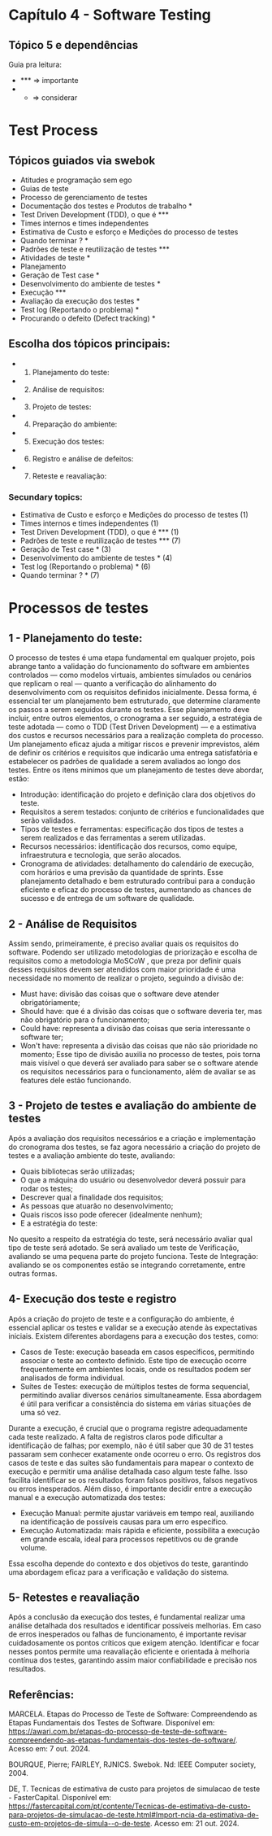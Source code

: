 # Capítulo 4 - Software Testing

## Tópico 5 e dependências

Guia pra leitura:
  - *** => importante
  - * => considerar

# Test Process

## Tópicos guiados via swebok

- Atitudes e programação sem ego
- Guias de teste
- Processo de gerenciamento de testes
- Documentação dos testes e Produtos de trabalho *
- Test Driven Development (TDD), o que é ***
- Times internos e times independentes
- Estimativa de Custo e esforço e Medições do processo de testes
- Quando terminar ? *
- Padrões de teste e reutilização de testes ***
- Atividades de teste *
- Planejamento
- Geração de Test case *
- Desenvolvimento do ambiente de testes *
- Execução ***
- Avaliação da execução dos testes *
- Test log (Reportando o problema) *
- Procurando o defeito (Defect tracking) *

## Escolha dos tópicos principais:

- 1. Planejamento do teste:
- 2. Análise de requisitos:
- 3. Projeto de testes:
- 4. Preparação do ambiente:
- 5. Execução dos testes:
- 6. Registro e análise de defeitos:
- 7. Reteste e reavaliação:

### Secundary topics:

  - Estimativa de Custo e esforço e Medições do processo de testes (1)
  - Times internos e times independentes (1)
  - Test Driven Development (TDD), o que é *** (1)
  - Padrões de teste e reutilização de testes *** (7)
  - Geração de Test case * (3)
  - Desenvolvimento do ambiente de testes * (4)
  - Test log (Reportando o problema) * (6)
  - Quando terminar ? * (7)

# Processos de testes

## 1 - Planejamento do teste:

 
  O processo de testes é uma etapa fundamental em qualquer projeto, pois abrange tanto a validação do funcionamento do software em ambientes controlados — como modelos virtuais, ambientes simulados ou cenários que replicam o real — quanto a verificação do alinhamento do desenvolvimento com os requisitos definidos inicialmente. Dessa forma, é essencial ter um planejamento bem estruturado, que determine claramente os passos a serem seguidos durante os testes.
  Esse planejamento deve incluir, entre outros elementos, o cronograma a ser seguido, a estratégia de teste adotada — como o TDD (Test Driven Development) — e a estimativa dos custos e recursos necessários para a realização completa do processo. Um planejamento eficaz ajuda a mitigar riscos e prevenir imprevistos, além de definir os critérios e requisitos que indicarão uma entrega satisfatória e estabelecer os padrões de qualidade a serem avaliados ao longo dos testes.
  Entre os itens mínimos que um planejamento de testes deve abordar, estão:
- Introdução: identificação do projeto e definição clara dos objetivos do teste.
- Requisitos a serem testados: conjunto de critérios e funcionalidades que serão validados.
- Tipos de testes e ferramentas: especificação dos tipos de testes a serem realizados e das ferramentas a serem utilizadas.
- Recursos necessários: identificação dos recursos, como equipe, infraestrutura e tecnologia, que serão alocados.
- Cronograma de atividades: detalhamento do calendário de execução, com horários e uma previsão da quantidade de sprints.
Esse planejamento detalhado e bem estruturado contribui para a condução eficiente e eficaz do processo de testes, aumentando as chances de sucesso e de entrega de um software de qualidade.

## 2 - Análise de Requisitos

  Assim sendo, primeiramente, é preciso avaliar quais os requisitos do software. Podendo ser utilizado metodologias de priorização e escolha de requisitos como a metodologia MoSCoW ,  que preza por definir quais desses requisitos devem ser atendidos com maior prioridade é uma necessidade no momento de realizar o projeto, seguindo a divisão de: 
- Must have: divisão das coisas que o software deve atender obrigatóriamente;
- Should have: que é a divisão das coisas que o software deveria ter, mas não obrigatório para o funcionamento;
- Could have: representa a divisão das coisas que seria interessante o software ter;
- Won't have: representa a divisão das coisas que não são prioridade no momento;
  Esse tipo de divisão auxilia no processo de testes, pois torna mais visível o que deverá ser avaliado para saber se o software atende os requisitos necessários para o funcionamento, além de avaliar se as features dele estão funcionando.

## 3 - Projeto de testes e avaliação do ambiente de testes

  Após a avaliação dos requisitos necessários e a criação e implementação do cronograma dos testes, se faz agora necessário a criação do projeto de testes e a avaliação ambiente do teste, avaliando:
- Quais bibliotecas serão utilizadas;
- O que a máquina do usuário ou desenvolvedor deverá possuir para rodar os testes;
- Descrever qual a finalidade dos requisitos;
- As pessoas que atuarão no desenvolvimento;
- Quais riscos isso pode oferecer (idealmente nenhum);
- E a estratégia do teste:

No quesito a respeito da estratégia do teste, será necessário avaliar qual tipo de teste será adotado. Se será avaliado um teste de Verificação, avaliando se uma pequena parte do projeto funciona. Teste de Integração: avaliando se os componentes estão se integrando corretamente, entre outras formas.

## 4- Execução dos teste e registro

  Após a criação do projeto de teste e a configuração do ambiente, é essencial aplicar os testes e validar se a execução atende às expectativas iniciais. Existem diferentes abordagens para a execução dos testes, como:
- Casos de Teste: execução baseada em casos específicos, permitindo associar o teste ao contexto definido. Este tipo de execução ocorre frequentemente em ambientes locais, onde os resultados podem ser analisados de forma individual.
- Suítes de Testes: execução de múltiplos testes de forma sequencial, permitindo avaliar diversos cenários simultaneamente. Essa abordagem é útil para verificar a consistência do sistema em várias situações de uma só vez.

Durante a execução, é crucial que o programa registre adequadamente cada teste realizado. A falta de registros claros pode dificultar a identificação de falhas; por exemplo, não é útil saber que 30 de 31 testes passaram sem conhecer exatamente onde ocorreu o erro. Os registros dos casos de teste e das suítes são fundamentais para mapear o contexto de execução e permitir uma análise detalhada caso algum teste falhe. Isso facilita identificar se os resultados foram falsos positivos, falsos negativos ou erros inesperados. 
  Além disso, é importante decidir entre a execução manual e a execução automatizada dos testes:
-  Execução Manual: permite ajustar variáveis em tempo real, auxiliando na identificação de possíveis causas para um erro específico.
- Execução Automatizada: mais rápida e eficiente, possibilita a execução em grande escala, ideal para processos repetitivos ou de grande volume.

Essa escolha depende do contexto e dos objetivos do teste, garantindo uma abordagem eficaz para a verificação e validação do sistema.

## 5- Retestes e reavaliação

  Após a conclusão da execução dos testes, é fundamental realizar uma análise detalhada dos resultados e identificar possíveis melhorias. Em caso de erros inesperados ou falhas de funcionamento, é importante revisar cuidadosamente os pontos críticos que exigem atenção. Identificar e focar nesses pontos permite uma reavaliação eficiente e orientada à melhoria contínua dos testes, garantindo assim maior confiabilidade e precisão nos resultados.
  




## Referências:
MARCELA. Etapas do Processo de Teste de Software: Compreendendo as Etapas Fundamentais dos Testes de Software. Disponível em: <https://awari.com.br/etapas-do-processo-de-teste-de-software-compreendendo-as-etapas-fundamentais-dos-testes-de-software/>. Acesso em: 7 out. 2024.

BOURQUE, Pierre; FAIRLEY, RJNICS. Swebok. Nd: IEEE Computer society, 2004.

DE, T. Tecnicas de estimativa de custo para projetos de simulacao de teste - FasterCapital. Disponível em: <https://fastercapital.com/pt/contente/Tecnicas-de-estimativa-de-custo-para-projetos-de-simulacao-de-teste.html#Import-ncia-da-estimativa-de-custo-em-projetos-de-simula--o-de-teste>. Acesso em: 21 out. 2024.
